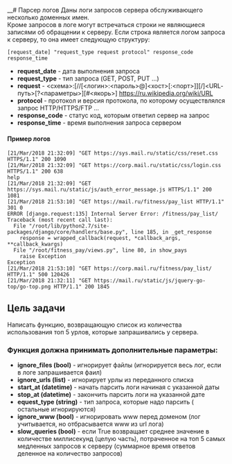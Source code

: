 __# Парсер логов
Даны логи запросов сервера обслуживающего несколько доменных имен.  
Кроме запросов в логе могут встречаться строки не являющиеся записями об обращении к серверу.
Если строка является логом запроса к серверу, то она имеет следующую структуру:

```
[request_date] "request_type request protocol" response_code response_time  
```

- **request_date** - дата выполнения запроса    
- **request_type** - тип запроса (GET, POST, PUT ...)    
- **request** - <схема>:[//[<логин>:<пароль>@]<хост>[:<порт>]][/]<URL‐путь>[?<параметры>][#<якорь>] https://ru.wikipedia.org/wiki/URL    
- **protocol** - протокол и версия протокола, по которому осуществлялся запрос HTTP/HTTPS/FTP ...    
- **response_code** - статус код, которым ответил сервер на запрос    
- **response_time** - время выполнения запроса сервером    

#### Пример логов
```
[21/Mar/2018 21:32:09] "GET https://sys.mail.ru/static/css/reset.css HTTPS/1.1" 200 1090    
[21/Mar/2018 21:32:09] "GET https://corp.mail.ru/static/css/login.css HTTPS/1.1" 200 638    
help    
[21/Mar/2018 21:32:09] "GET https://sys.mail.ru/static/js/auth_error_message.js HTTPS/1.1" 200 1081    
[21/Mar/2018 21:53:10] "GET https://mail.ru/fitness/pay_list HTTP/1.1" 301 0    
ERROR [django.request:135] Internal Server Error: /fitness/pay_list/    
Traceback (most recent call last):    
  File "/root/lib/python2.7/site-packages/django/core/handlers/base.py", line 185, in _get_response    
    response = wrapped_callback(request, *callback_args, **callback_kwargs)    
  File "/root/fitness_pay/views.py", line 80, in show_pays    
    raise Exception    
Exception    
[21/Mar/2018 21:53:10] "GET https://corp.mail.ru/fitness/pay_list/ HTTP/1.1" 500 120426    
[21/Mar/2018 21:32:11] "GET https://mail.ru/static/js/jquery-go-top/go-top.png HTTP/1.1" 200 1845    
```
## Цель задачи  
Написать функцию, возвращающую список из количества использования топ 5 урлов, которые запрашивались у сервера.

### Функция должна принимать дополнительные параметры:
- **ignore_files (bool)** - игнорирует файлы (игнорируется весь лог, если в логе запрашивается фаил)
- **ignore_urls (list)** - игнорирует урлы из переданного списка    
- **start_at (datetime)** - начать парсить логи начиная с указанной даты    
- **stop_at (datetime)** - закончить парсить логи на указанной дате    
- **equest_type (string)** - тип запроса, которые надо парсить ( остальные игнорируются)    
- **ignore_www (bool)** - игнорировать www перед доменом (лог учитывается, но отбрасывается www из url лога)
- **slow_queries (bool)** - если True возвращает среднее значение в количестве миллисекунд (целую часть), потраченное на топ 5 самых медленных запросов к серверу (суммарное время ответов деленное на количество запросов)    
